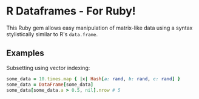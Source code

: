 R Dataframes - For Ruby!
===============

This Ruby gem allows easy manipulation of matrix-like data using a syntax
stylistically similar to R's `data.frame`.

Examples
--------

Subsetting using vector indexing:

```ruby
some_data = 10.times.map { |x| Hash[a: rand, b: rand, c: rand] }
some_data = DataFrame[some_data]
some_data[some_data.a > 0.5, nil].nrow # 5
```

